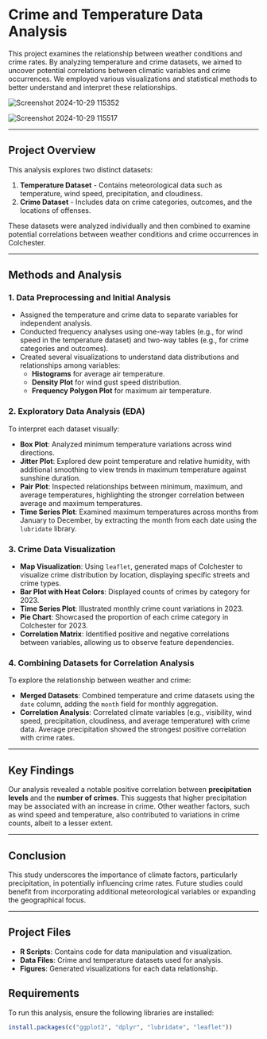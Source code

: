 # Crime and Temperature Data Analysis

This project examines the relationship between weather conditions and crime rates. By analyzing temperature and crime datasets, we aimed to uncover potential correlations between climatic variables and crime occurrences. We employed various visualizations and statistical methods to better understand and interpret these relationships.

![Screenshot 2024-10-29 115352](https://github.com/user-attachments/assets/cdcbce8e-06cf-43ff-a7f6-e53dab83fd0b)

![Screenshot 2024-10-29 115517](https://github.com/user-attachments/assets/244827e0-78cc-470a-9370-29643bfbcce3)

---

## Project Overview

This analysis explores two distinct datasets:
1. **Temperature Dataset** - Contains meteorological data such as temperature, wind speed, precipitation, and cloudiness.
2. **Crime Dataset** - Includes data on crime categories, outcomes, and the locations of offenses.

These datasets were analyzed individually and then combined to examine potential correlations between weather conditions and crime occurrences in Colchester.

---

## Methods and Analysis

### 1. **Data Preprocessing and Initial Analysis**

- Assigned the temperature and crime data to separate variables for independent analysis.
- Conducted frequency analyses using one-way tables (e.g., for wind speed in the temperature dataset) and two-way tables (e.g., for crime categories and outcomes).
- Created several visualizations to understand data distributions and relationships among variables:
  - **Histograms** for average air temperature.
  - **Density Plot** for wind gust speed distribution.
  - **Frequency Polygon Plot** for maximum air temperature.

### 2. **Exploratory Data Analysis (EDA)**

To interpret each dataset visually:
- **Box Plot**: Analyzed minimum temperature variations across wind directions.
- **Jitter Plot**: Explored dew point temperature and relative humidity, with additional smoothing to view trends in maximum temperature against sunshine duration.
- **Pair Plot**: Inspected relationships between minimum, maximum, and average temperatures, highlighting the stronger correlation between average and maximum temperatures.
- **Time Series Plot**: Examined maximum temperatures across months from January to December, by extracting the month from each date using the `lubridate` library.

### 3. **Crime Data Visualization**

- **Map Visualization**: Using `leaflet`, generated maps of Colchester to visualize crime distribution by location, displaying specific streets and crime types.
- **Bar Plot with Heat Colors**: Displayed counts of crimes by category for 2023.
- **Time Series Plot**: Illustrated monthly crime count variations in 2023.
- **Pie Chart**: Showcased the proportion of each crime category in Colchester for 2023.
- **Correlation Matrix**: Identified positive and negative correlations between variables, allowing us to observe feature dependencies.

### 4. **Combining Datasets for Correlation Analysis**

To explore the relationship between weather and crime:
- **Merged Datasets**: Combined temperature and crime datasets using the `date` column, adding the `month` field for monthly aggregation.
- **Correlation Analysis**: Correlated climate variables (e.g., visibility, wind speed, precipitation, cloudiness, and average temperature) with crime data. Average precipitation showed the strongest positive correlation with crime rates.

---

## Key Findings

Our analysis revealed a notable positive correlation between **precipitation levels** and the **number of crimes**. This suggests that higher precipitation may be associated with an increase in crime. Other weather factors, such as wind speed and temperature, also contributed to variations in crime counts, albeit to a lesser extent.

---

## Conclusion

This study underscores the importance of climate factors, particularly precipitation, in potentially influencing crime rates. Future studies could benefit from incorporating additional meteorological variables or expanding the geographical focus.

---

## Project Files

- **R Scripts**: Contains code for data manipulation and visualization.
- **Data Files**: Crime and temperature datasets used for analysis.
- **Figures**: Generated visualizations for each data relationship.

## Requirements

To run this analysis, ensure the following libraries are installed:

```R
install.packages(c("ggplot2", "dplyr", "lubridate", "leaflet"))
